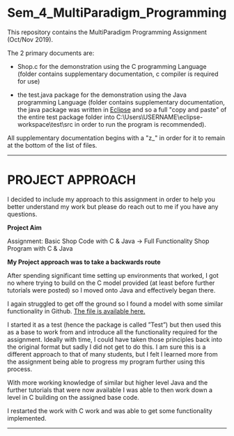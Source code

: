 # Sem_4_MultiParadigm_Programming

This repository contains the MultiParadigm Programming Assignment (Oct/Nov 2019).

The 2 primary documents are:
- Shop.c for the demonstration using the C programming Language (folder contains supplementary documentation, c compiler is required for use)

- the test.java package for the demonstration using the Java programming Language (folder contains supplementary documentation, the java package was written in [Eclipse](www.eclipse.org) and so a full "copy and paste" of the entire test package folder into C:\Users\USERNAME\eclipse-workspace\test\src in order to run the program is recommended). 

All supplementary documentation begins with a "z_" in order for it to remain at the bottom of the list of files.

-------------------------

# PROJECT APPROACH

I decided to include my approach to this assignment in order to help you better understand my work but please do reach out to me if you have any questions. 

**Project Aim**

Assignment: Basic Shop Code with C & Java -> Full Functionality Shop Program with C & Java
 
**My Project approach was to take a backwards route** 

After spending significant time setting up environments that worked, I got no where trying to build on the C model provided (at least before further tutorials were posted) so I moved onto Java and effectively began there. 

I again struggled to get off the ground so I found a model with some similar functionality in Github. [The file is available here.](https://github.com/vivianamarquez-2013/Object-Oriented-Programming-with-Java/blob/master/II-8-12-OnlineShop)

I started it as a test (hence the package is called ”Test”) but then used this as a base to work from and introduce all the functionality required for the assignment. Ideally with time, I could have taken those principles back into the original format but sadly I did not get to do this. I am sure this is a different approach to that of many students, but I felt I learned more from the assignment being able to progress my program further using this process. 

With more working knowledge of similar but higher level Java and the further tutorials that were now available I was able to then work down a level in C building on the assigned base code.

I restarted the work with C work and was able to get some functionality implemented.


-------------------------


